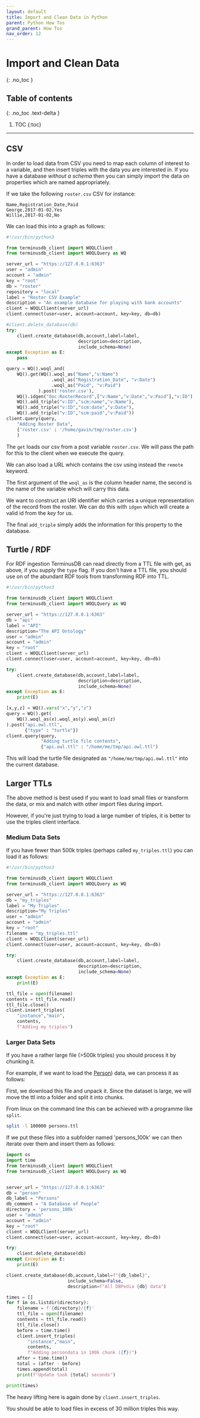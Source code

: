 ```yaml
---
layout: default
title: Import and Clean Data in Python
parent: Python How Tos
grand_parent: How Tos
nav_order: 12
---
```


# Import and Clean Data
{: .no_toc }

## Table of contents
{: .no_toc .text-delta }

1. TOC
{:toc}

---

## CSV

In order to load data from CSV you need to map each column of interest
to a variable, and then insert triples with the data you are
interested in. If you have a database *without a schema* then you can
simply import the data on properties which are named appropriately.

If we take the following `roster.csv` CSV for instance:

```csv
Name,Registration_Date,Paid
George,2017-01-02,Yes
Willie,2017-01-02,No
```

We can load this into a graph as follows:

```python
#!/usr/bin/python3

from terminusdb_client import WOQLClient
from terminusdb_client import WOQLQuery as WQ

server_url = "https://127.0.0.1:6363"
user = "admin"
account = "admin"
key = "root"
db = "roster"
repository = "local"
label = "Roster CSV Example"
description = "An example database for playing with bank accounts"
client = WOQLClient(server_url)
client.connect(user=user, account=account, key=key, db=db)

#client.delete_database(db)
try:
    client.create_database(db,account,label=label,
                           description=description,
                           include_schema=None)
except Exception as E:
    pass

query = WQ().woql_and(
    WQ().get(WQ().woql_as("Name","v:Name")
                 .woql_as("Registration_Date", "v:Date")
                 .woql_as("Paid", "v:Paid")
            ).post('roster.csv'),
    WQ().idgen("doc:RosterRecord",["v:Name","v:Date","v:Paid"],"v:ID"),
    WQ().add_triple("v:ID","scm:name","v:Name"),
    WQ().add_triple("v:ID","scm:date","v:Date"),
    WQ().add_triple("v:ID","scm:paid","v:Paid"))
client.query(query,
    "Adding Roster Data",
    {'roster.csv' : '/home/gavin/tmp/roster.csv'}
    )
```

The `get` loads our csv from a post variable `roster.csv`. We will
pass the path for this to the client when we execute the query.

We can also load a URL which contains the csv using instead the
`remote` keyword.

The first argument of the `woql_as` is the column header name, the
second is the name of the variable which will carry this data.

We want to construct an URI identifier which carries a unique
representation of the record from the roster. We can do this with
`idgen` which will create a valid id from the *key* for us.

The final `add_triple` simply adds the information for this property
to the database.

## Turtle / RDF

For RDF ingestion TerminusDB can read directly from a TTL file with
get, as above, if you supply the `type` flag. If you don't have a TTL
file, you should use on of the abundant RDF tools from transforming
RDF into TTL.

```python
#!/usr/bin/python3

from terminusdb_client import WOQLClient
from terminusdb_client import WOQLQuery as WQ

server_url = "https://127.0.0.1:6363"
db = "api"
label = "API"
description="The API Ontology"
user = "admin"
account = "admin"
key = "root"
client = WOQLClient(server_url)
client.connect(user=user, account=account, key=key, db=db)

try:
    client.create_database(db,account,label=label,
                           description=description,
                           include_schema=None)
except Exception as E:
    print(E)

[x,y,z] = WQ().vars("x","y","z")
query = WQ().get(
    WQ().woql_as(x).woql_as(y).woql_as(z)
).post("api.owl.ttl",
       {"type" : "turtle"})
client.query(query,
             "Adding turtle file contents",
             {"api.owl.ttl" : "/home/me/tmp/api.owl.ttl")
```

This will load the turtle file designated as
`"/home/me/tmp/api.owl.ttl"` into the current database.

## Larger TTLs

The above method is best used if you want to load small files or
transform the data, or mix and match with other import files during
import.

However, if you're just trying to load a large number of triples, it
is better to use the triples client interface.

### Medium Data Sets

If you have fewer than 500k triples (perhaps called `my_triples.ttl`)
you can load it as follows:

```python
#!/usr/bin/python3

from terminusdb_client import WOQLClient
from terminusdb_client import WOQLQuery as WQ

server_url = "https://127.0.0.1:6363"
db = "my_triples"
label = "My Triples"
description="My Triples"
user = "admin"
account = "admin"
key = "root"
filename = "my_triples.ttl"
client = WOQLClient(server_url)
client.connect(user=user, account=account, key=key, db=db)

try:
    client.create_database(db,account,label=label,
                           description=description,
                           include_schema=None)
except Exception as E:
    print(E)

ttl_file = open(filename)
contents = ttl_file.read()
ttl_file.close()
client.insert_triples(
    "instance","main",
    contents,
    f"Adding my triples")
```


### Larger Data Sets

If you have a rather large file (>500k triples) you should process it
by chunking it.

For example, if we want to load the
[Person](https://downloads.dbpedia.org/repo/dbpedia/generic/persondata/2020.07.01/persondata_lang=en.ttl.bz2))
data, we can process it as follows:

First, we download this file and unpack it. Since the dataset is
large, we will move the ttl into a folder and split it into chunks.

From linux on the command line this can be achieved with a programme
like `split`.

```bash
split -l 100000 persons.ttl
```

If we put these files into a subfolder named 'persons_100k' we can
then iterate over them and insert them as follows:

```python
import os
import time
from terminusdb_client import WOQLClient
from terminusdb_client import WOQLQuery as WQ


server_url = "https://127.0.0.1:6363"
db = "person"
db_label = "Persons"
db_comment = "A Database of People"
directory = 'persons_100k'
user = "admin"
account = "admin"
key = "root"
client = WOQLClient(server_url)
client.connect(user=user, account=account, key=key, db=db)

try:
    client.delete_database(db)
except Exception as E:
    print(E)

client.create_database(db,account,label=f"{db_label}",
                       include_schema=False,
                       description=f"All DBPedia {db} data")

times = []
for f in os.listdir(directory):
    filename = f'{directory}/{f}'
    ttl_file = open(filename)
    contents = ttl_file.read()
    ttl_file.close()
    before = time.time()
    client.insert_triples(
        "instance","main",
        contents,
        f"Adding persondata in 100k chunk ({f})")
    after = time.time()
    total = (after - before)
    times.append(total)
    print(f"Update took {total} seconds")

print(times)
```
The heavy lifting here is again done by `client.insert_triples`.

You should be able to load files in excess of 30 million triples this
way.
